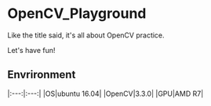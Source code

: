 # OpenCV_Playground
Like the title said, it's all about OpenCV practice.

Let's have fun!

## Envrironment
|:---:|:---:|
|OS|ubuntu 16.04|
|OpenCV|3.3.0|
|GPU|AMD R7|
